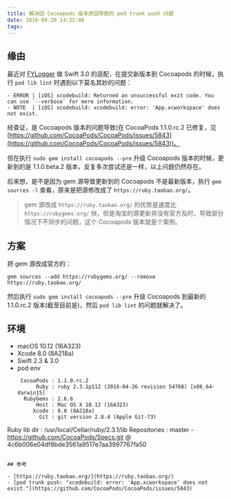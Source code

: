 ```yaml
---
title: 解决因 Cocoapods 版本原因导致的 pod trunk push 问题
date: 2016-09-20 14:32:00
tags:
---
```


## 缘由

最近对 [FYLogger](https://github.com/syxc/FYLogger) 做 Swift 3.0 的适配，在提交新版本到 Cocoapods 的时候，执行 `pod lib lint` 时遇到以下莫名其妙的问题：

```
- ERROR | [iOS] xcodebuild: Returned an unsuccessful exit code. You can use `--verbose` for more information.
- NOTE  | [iOS] xcodebuild: xcodebuild: error: 'App.xcworkspace' does not exist.
```

经查证，是 Cocoapods 版本的问题导致(在 CocoaPods 1.1.0.rc.2 已修复，见 [https://github.com/CocoaPods/CocoaPods/issues/5843](https://github.com/CocoaPods/CocoaPods/issues/5843))。

但在执行 `sudo gem install cocoapods --pre` 升级 Cocoapods 版本的时候，更新到的是 1.1.0.beta.2 版本，反复多次尝试还是一样，以上问题仍然存在。

后来想，是不是因为 gem 源导致更新到的 Cocoapods 不是最新版本，执行 `gem sources -l` 查看，原来是把源修改成了 `https://ruby.taobao.org/`。

> gem 源改成 `https://ruby.taobao.org/` 的优势是速度比 `https://rubygems.org/` 快，但是淘宝的源更新并没有官方及时，导致部分情况下不同步的问题，这个 Cocoapods 版本就是个案例。

## 方案

把 gem 源改成官方的：

`gem sources --add https://rubygems.org/ --remove https://ruby.taobao.org/`

然后执行 `sudo gem install cocoapods --pre` 升级 Cocoapods 到最新的 1.1.0.rc.2 版本(截至目前是)，然后 `pod lib lint` 的问题就解决了。

## 环境

- macOS 10.12 (16A323)
- Xcode 8.0 (8A218a)
- Swift 2.3 & 3.0
- pod env
  ```
   CocoaPods : 1.1.0.rc.2
        Ruby : ruby 2.3.1p112 (2016-04-26 revision 54768) [x86_64-darwin15]
    RubyGems : 2.6.6
        Host : Mac OS X 10.12 (16A323)
       Xcode : 8.0 (8A218a)
         Git : git version 2.8.4 (Apple Git-73)
Ruby lib dir : /usr/local/Cellar/ruby/2.3.1/lib
Repositories : master - https://github.com/CocoaPods/Specs.git @ 4c6b006e04df8bde3561a9517e7aa3997767fa50
  ```

## 参考

- [https://ruby.taobao.org/](https://ruby.taobao.org/)
- [pod trunk push: "xcodebuild: error: 'App.xcworkspace' does not exist."](https://github.com/CocoaPods/CocoaPods/issues/5843)


